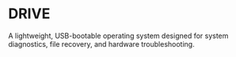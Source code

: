 # DRIVE
A lightweight, USB-bootable operating system designed for system diagnostics, file recovery, and hardware troubleshooting.
